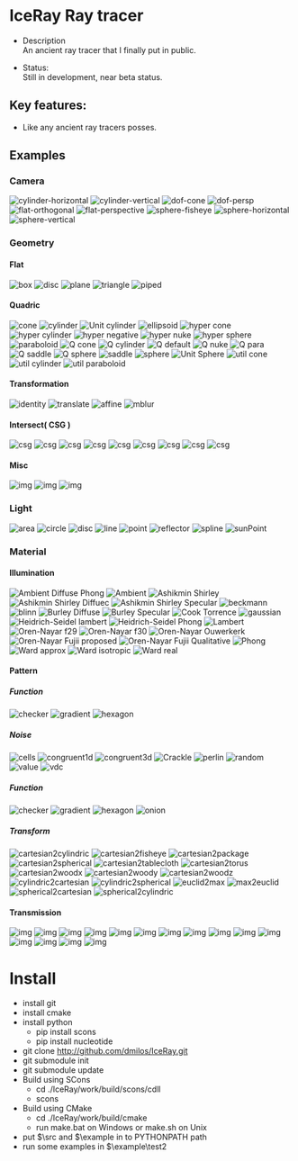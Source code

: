 # IceRay Ray tracer

 - Description \
    An ancient ray tracer that I finally put in public.

 - Status: \
    Still in development, near beta status.

## Key features:
 - Like any ancient ray tracers posses.

## Examples

### Camera
![cylinder-horizontal](data/sample/camera/cylinder-horizontal.png)
![cylinder-vertical](data/sample/camera/cylinder-vertical.png)
![dof-cone](data/sample/camera/dof-cone.png)
![dof-persp](data/sample/camera/dof-persp.png)
![flat-orthogonal](data/sample/camera/flat-orthogonal.png)
![flat-perspective](data/sample/camera/flat-perspective.png)
![sphere-fisheye](data/sample/camera/sphere-fisheye.png)
![sphere-horizontal](data/sample/camera/sphere-horizontal.png)
![sphere-vertical](data/sample/camera/sphere-vertical.png)

### Geometry

#### Flat
![box](data/sample/geometry/flat/box.png)
![disc](data/sample/geometry/flat/disc.png)
![plane](data/sample/geometry/flat/plane.png)
![triangle](data/sample/geometry/flat/triangle.png)
![piped](data/sample/geometry/flat/piped.png)

#### Quadric
![cone](data/sample/geometry/quadric/cone.png)
![cylinder](data/sample/geometry/quadric/cylinder.png)
![Unit cylinder](data/sample/geometry/quadric/cylinderu.png)
![ellipsoid](data/sample/geometry/quadric/ellipsoid.png)
![hyper cone](data/sample/geometry/quadric/hyper-cone.png)
![hyper cylinder](data/sample/geometry/quadric/hyper-cylinder.png)
![hyper negative](data/sample/geometry/quadric/hyper-negative.png)
![hyper nuke](data/sample/geometry/quadric/hyper-nuke.png)
![hyper sphere](data/sample/geometry/quadric/hyper-sphere.png)
![paraboloid](data/sample/geometry/quadric/paraboloid.png)
![Q cone](data/sample/geometry/quadric/q-cone.png)
![Q cylinder](data/sample/geometry/quadric/q-cylinder.png)
![Q default](data/sample/geometry/quadric/q-default.png)
![Q nuke](data/sample/geometry/quadric/q-nuke.png)
![Q para](data/sample/geometry/quadric/q-para.png)
![Q saddle](data/sample/geometry/quadric/q-saddle.png)
![Q sphere](data/sample/geometry/quadric/q-sphere.png)
![saddle](data/sample/geometry/quadric/saddle.png)
![sphere](data/sample/geometry/quadric/sphere.png)
![Unit Sphere](data/sample/geometry/quadric/sphereu.png)
![util cone](data/sample/geometry/quadric/util-cone.png)
![util cylinder](data/sample/geometry/quadric/util-cylinder.png)
![util paraboloid](data/sample/geometry/quadric/util-paraboloid.png)

#### Transformation
![identity](data/sample/geometry/transform/identity.png)
![translate](data/sample/geometry/transform/translate.png)
![affine](data/sample/geometry/transform/affine.png)
![mblur](data/sample/geometry/transform/mblur.png)

#### Intersect( CSG )
![csg](data/sample/geometry/intersect/c-i-i-i.png)
![csg](data/sample/geometry/intersect/c-i-i-o.png)
![csg](data/sample/geometry/intersect/c-i-i-s.png)
![csg](data/sample/geometry/intersect/c-i-o-i.png)
![csg](data/sample/geometry/intersect/c-i-o-o.png)
![csg](data/sample/geometry/intersect/c-i-o-s.png)
![csg](data/sample/geometry/intersect/c-i-s-i.png)
![csg](data/sample/geometry/intersect/c-i-s-o.png)
![csg](data/sample/geometry/intersect/c-i-s-s.png)

#### Misc
![img](data/sample/geometry/blobby.png)
![img](data/sample/geometry/torus.png)
![img](data/sample/geometry/vacuum.png)

### Light
![area](data/sample/light/area.png)
![circle](data/sample/light/circle.png)
![disc](data/sample/light/disc.png)
![line](data/sample/light/line.png)
![point](data/sample/light/point.png)
![reflector](data/sample/light/reflector.png)
![spline](data/sample/light/spline.png)
![sunPoint](data/sample/light/sunPoint.png)

### Material

#### Illumination
![Ambient Diffuse Phong](data/sample/material/illumination/alp.png)
![Ambient](data/sample/material/illumination/ambient.png)
![Ashikmin Shirley](data/sample/material/illumination/as.png)
![Ashikmin Shirley Diffuec](data/sample/material/illumination/asdiffuse.png)
![Ashikmin Shirley Specular](data/sample/material/illumination/asspecular.png)
![beckmann](data/sample/material/illumination/beckmann.png)
![blinn](data/sample/material/illumination/blinn.png)
![Burley Diffuse](data/sample/material/illumination/burley-diff.png)
![Burley Specular](data/sample/material/illumination/burley-spec.png)
![Cook Torrence](data/sample/material/illumination/ct.png)
![gaussian](data/sample/material/illumination/gaussian.png)
![Heidrich-Seidel lambert](data/sample/material/illumination/hslambert.png)
![Heidrich-Seidel Phong](data/sample/material/illumination/hsphong.png)
![Lambert](data/sample/material/illumination/lambert.png)
![Oren-Nayar f29](data/sample/material/illumination/ONf29.png)
![Oren-Nayar f30](data/sample/material/illumination/onf30.png)
![Oren-Nayar Ouwerkerk](data/sample/material/illumination/onjvo.png)
![Oren-Nayar Fujii proposed](data/sample/material/illumination/onyfp.png)
![Oren-Nayar Fujii Qualitative ](data/sample/material/illumination/onyfq.png)
![Phong](data/sample/material/illumination/phong.png)
![Ward approx](data/sample/material/illumination/wardapprox.png)
![Ward isotropic](data/sample/material/illumination/wardisotropic.png)
![Ward real](data/sample/material/illumination/wardreal.png)

#### Pattern
##### Function
![checker](data/sample/material/pattern/function/checker.png)
![gradient](data/sample/material/pattern/function/gradient.png)
![hexagon](data/sample/material/pattern/function/hexagon.png)

##### Noise
![cells](data/sample/material//pattern/noise/cells.png)
![congruent1d](data/sample/material/pattern/noise/congruent1d.png)
![congruent3d](data/sample/material/pattern/noise/congruent3d.png)
![Crackle](data/sample/material/pattern/noise/Crackle.png)
![perlin](data/sample/material/pattern/noise/Perlin.png)
![random](data/sample/material/pattern/noise/random.png)
![value](data/sample/material/pattern/noise/Value.png)
![vdc](data/sample/material/pattern/noise/vdc.png)

##### Function
![checker](data/sample/material/pattern/function/checker.png)
![gradient](data/sample/material/pattern/function/gradient.png)
![hexagon](data/sample/material/pattern/function/hexagon.png)
![onion](data/sample/material/pattern/function/onion.png)

##### Transform
![cartesian2cylindric](data/sample/material/pattern/transform/cartesian2cylindric.png)
![cartesian2fisheye](data/sample/material/pattern/transform/cartesian2fisheye.png)
![cartesian2package](data/sample/material/pattern/transform/cartesian2package.png)
![cartesian2spherical](data/sample/material/pattern/transform/cartesian2spherical.png)
![cartesian2tablecloth](data/sample/material/pattern/transform/cartesian2tablecloth.png)
![cartesian2torus](data/sample/material/pattern/transform/cartesian2torus.png)
![cartesian2woodx](data/sample/material/pattern/transform/cartesian2woodx.png)
![cartesian2woody](data/sample/material/pattern/transform/cartesian2woody.png)
![cartesian2woodz](data/sample/material/pattern/transform/cartesian2woodz.png)
![cylindric2cartesian](data/sample/material/pattern/transform/cylindric2cartesian.png)
![cylindric2spherical](data/sample/material/pattern/transform/cylindric2spherical.png)
![euclid2max](data/sample/material/pattern/transform/euclid2max.png)
![max2euclid](data/sample/material/pattern/transform/max2euclid.png)
![spherical2cartesian](data/sample/material/pattern/transform/spherical2cartesian.png)
![spherical2cylindric](data/sample/material/pattern/transform/spherical2cylindric.png)

#### Transmission
![img](data/sample/material/transmission/blossom-congruent.png)
![img](data/sample/material/transmission/blossom-grid.png)
![img](data/sample/material/transmission/blossom-hex.png)
![img](data/sample/material/transmission/blossom-rand.png)
![img](data/sample/material/transmission/blossom-sobol.png)
![img](data/sample/material/transmission/blossom-trg.png)
![img](data/sample/material/transmission/blossom-vdc.png)
![img](data/sample/material/transmission/mirror-box.png)
![img](data/sample/material/transmission/mirror-sphere.png)
![img](data/sample/material/transmission/mirror-torus.png)
![img](data/sample/material/transmission/refract-fresnel.png)
![img](data/sample/material/transmission/refract-schlick-box.png)
![img](data/sample/material/transmission/refract-schlick-sphere.png)
![img](data/sample/material/transmission/refract-schlick-torus.png)
![img](data/sample/material/transmission/refract-snell.png)


# Install
  - install git
  - install cmake
  - install python
    - pip install scons
    - pip install nucleotide
  - git clone http://github.com/dmilos/IceRay.git
  - git submodule init
  - git submodule update
  - Build using SCons
    - cd ./IceRay/work/build/scons/cdll
    - scons
  - Build using CMake 
    - cd ./IceRay/work/build/cmake
    - run make.bat on Windows or make.sh on Unix
  - put $\src and $\example in to PYTHONPATH path
  - run some examples in $\example\test2
